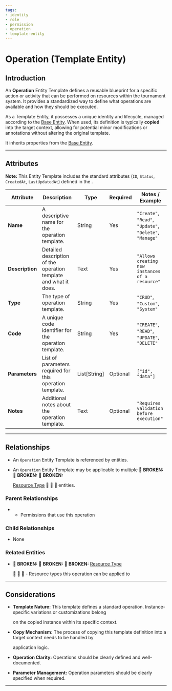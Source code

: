 ```yaml
---
tags:
- identity
- role
- permission
- operation
- template-entity
---
```


# Operation (Template Entity)

## Introduction

An **Operation** Entity Template defines a reusable blueprint for a specific action or activity that can be performed on
resources within the tournament system. It provides a standardized way to define what operations are available and how
they should be executed.

As a Template Entity, it possesses a unique identity and lifecycle, managed according to the
[Base Entity](../../../foundation/base_entity.md). When used, its definition is typically **copied** into the target
context, allowing for potential minor modifications or annotations without altering the original template.

It inherits properties from the [Base Entity](../../../foundation/base_entity.md).

---

## **Attributes**

**Note:** This Entity Template includes the standard attributes (`ID`, `Status`, `CreatedAt`, `LastUpdatedAt`) defined
in the .

| Attribute       | Description                                                      | Type         | Required | Notes / Example                                          |
| --------------- | ---------------------------------------------------------------- | ------------ | -------- | -------------------------------------------------------- |
| **Name**        | A descriptive name for the operation template.                   | String       | Yes      | `"Create"`, `"Read"`, `"Update"`, `"Delete"`, `"Manage"` |
| **Description** | Detailed description of the operation template and what it does. | Text         | Yes      | `"Allows creating new instances of a resource"`          |
| **Type**        | The type of operation template.                                  | String       | Yes      | `"CRUD"`, `"Custom"`, `"System"`                         |
| **Code**        | A unique code identifier for the operation template.             | String       | Yes      | `"CREATE"`, `"READ"`, `"UPDATE"`, `"DELETE"`             |
| **Parameters**  | List of parameters required for this operation template.         | List[String] | Optional | `["id", "data"]`                                         |
| **Notes**       | Additional notes about the operation template.                   | Text         | Optional | `"Requires validation before execution"`                 |

---

## **Relationships**

- An `Operation` Entity Template is referenced by entities.
- An `Operation` Entity Template may be applicable to multiple 🚨 **BROKEN:** 🚨 **BROKEN:** 🚨 **BROKEN:**

  [Resource Type](../permission/resource_type.md) 🚨 🚨 🚨 entities.

### Parent Relationships

- - Permissions that use this operation

### Child Relationships

- None

### Related Entities

- 🚨 **BROKEN:** 🚨 **BROKEN:** 🚨 **BROKEN:** [Resource Type](../permission/resource_type.md)

  🚨 🚨 🚨 - Resource types this operation can be applied to

---

## **Considerations**

- **Template Nature:** This template defines a standard operation. Instance-specific variations or customizations belong

  on the copied instance within its specific context.

- **Copy Mechanism:** The process of copying this template definition into a target context needs to be handled by

  application logic.

- **Operation Clarity:** Operations should be clearly defined and well-documented.
- **Parameter Management:** Operation parameters should be clearly specified when required.

---
